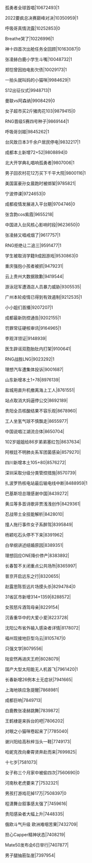 孤勇者全球首唱|10672493|1

2022要疯总决赛巅峰对决|10350959|1

呼吸哥真情流露|10252853|0

Breathe哭了|10226996|1

神十四首次出舱任务全回顾|10163087|0

张凌赫白鹿小学生斗嘴|10048732|1

郑恺曾因拍电影欠债|10029173|1

一拍头就叫妈的小猫咪|9984629|1

S12出征仪式|9948713|1

曼联vs阿森纳|9908429|0

女子超市买2斤猪肉花103|9879415|0

RNG晋级S赛四号种子|9869144|1

呼吸哥剑姬|9845262|1

台风致日本3千余户居民停电|9832217|1

成都本土新增72+52|9808894|0

北大开学典礼唱响孤勇者|9807006|1

男子回农村花12万买下千平大院|9800116|1

美国富豪孙女晨跑时被绑架|9785821|

宁波停课|9724653|0

成都疫情发展进入平台期|9704746|0

张含韵cos紫霞|9655218|

中国进入台风核心影响时段|9623650|0

张凌赫又唱戒烟了|9617757|1

RNG拒绝让二追三|9591477|1

学生被取消学籍9成因游戏|9530863|0

重庆强抱小孩者被抓|9479231|

云上贵州大数据致歉|9419544|

游泳冠军遭酒店人员暴力威胁|9305535|

广州本轮疫情已得到有效遏制|9212535|1

小小姐们首播|9207207|1

成都最新防控通告|9202155|1

罚罪常征硬核审讯|9164965|1

李观洋领证|9148939|

医生辟谣双胞胎肚内打架|9100641|

RNG战胜LNG|9023292|1

理想汽车遭集体投诉|9001687|

山东新增本土1+78|8976139|

盐城用直升机撤离海上工人|8761551|

站点取消大妈逼停公交|8692189|

贵阳全员核酸结果不容乐观|8678960|

工人坐氢气球不慎飘走|8655977|

中国说唱江湖流合体|8650704|

102岁姐姐给86岁弟弟塞红包|8637634|

阿根廷不明肺炎系军团菌感染|8579270|

四川新增本土105+80|8576272|

深圳采取分级分类管控措施|8570739|

扎波罗热核电站最后输电线中断|8488959|1

巴基斯坦总理感谢中国|8439272|

黄瓜等多首诗歌非贾浅浅创作|8429361|

忍战带土全技能解析|8428010|

撞人拖行事件女子系醉驾|8395849|

杨颖吃石头停不下来|8391962|

白举纲讲述结婚原因|8389351|

理想回应ONE降价停产|8383892|

长春暂不关闭重点公共场所|8365997|

普京开启远东之行|8320655|

赵露思陈哲远片场摸头杀|8294784|0

31省区市新增314+1359|8288572|

女孩怒斥酒驾母亲|8229154|

沉香重华中的大爱小爱|8223728|

沈阳公布省外输入感染者详情|8178072|

福州现接地巨型乌云|8105747|0

只强文学|8079556|

陆安然再进庆王府|8028079|

国产大型太阳能无人机首飞|7961420|1

长春新增26例本土无症状|7941665|

上海地铁应急提醒|7868981|

成都巨响|7849713|

白鹿教张凌赫跳舞|7839872|

王鹤棣是来拆台的吧|7806202|

对眼之小猫咪卷起来了|7785040|

谢兴阳给高秋梓当头一鞋|7749173|

哈妮克孜向秦霄贤奔赴而来|7699825|

十七岁|7581073|

女子称三个月家中被偷四次|7560690|0

河南秋老虎要来了|7532321|

男孩打游戏花掉17万|7508397|0

程潇舞台叙事感太强了|7459616|

贵阳感染者大幅上升|7448335|

俄欧斗气升级 欧洲难咽苦果|7432709|

担心Capper精神状态|7408219|

Mate50发布会6日举行|7407877|

男子腿抽筋坠崖|7397954|

